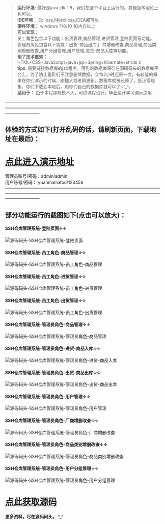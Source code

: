 >  **运行环境:** 最好是java jdk 1.8，我们在这个平台上运行的。其他版本理论上也可以。  
>  **IDE环境：** Eclipse,Myeclipse,IDEA都可以  
>  **硬件环境：** windows 7/8/10 1G内存以上  
>  **可以实现：**   
员工角色包含以下功能：出货管理,商品管理,进货管理,登陆页面等功能。  
管理员角色包含以下功能：出货-商品出库,厂商增删改查,商品管理,商品类别增删改查,用户分组管理,用户管理,进货-商品入库等功能。  
>  **用了技术框架：** HTML+CSS+JavaScript+java+jsp+Spring+hibernate+struts 2  
>  **tips:** 需要链接数据库的jsp程序，用到的数据库保存在源码码头的数据库平台上，为了防止童鞋们不注意删除数据，会每2小时还原一次，有较低的概率在你们演示的时候，刚插入或者刚更新，数据库就被还原了，是正常现象，你们下载到本地后，用你们自己的数据库就可以了~^_^。  
>  **适用于：** 由于本程序规模不大，可供课程设计，毕业设计学习演示之用  
  

————————————————————————————————————————————————————————————————————————————————
## 体验的方式如下(打开乱码的话，请刷新页面，下载地址在最后)：
# <a rel="nofollow"  href="http://demo.icodedock.com/ssh_depot" target="_blank"><u>点此进入演示地址</u></a>
管理员账号/密码：admin/admin  
用户账号/密码： yuanmamatou/123456  
————————————————————————————————————————————————————————————————————————————————
## 部分功能运行的截图如下(点击可以放大)：
#### SSH仓库管理系统-登陆页面↓↓
![源码码头-SSH仓库管理系统-登陆页面](http://images.icodedock.com/JAVA/JAVAEE/SSH%E4%BB%93%E5%BA%93%E7%AE%A1%E7%90%86%E7%B3%BB%E7%BB%9F/%E7%99%BB%E9%99%86%E9%A1%B5%E9%9D%A2.png?imageView2/0/format/jpg/interlace/1/q/100|watermark/1/image/aHR0cDovL2ltYWdlcy5pY29kZWRvY2suY29tL21hcmsucG5n/dissolve/80/gravity/SouthEast/dx/10/dy/10|imageslim)
#### SSH仓库管理系统-员工角色-商品管理↓↓
![源码码头-SSH仓库管理系统-员工角色-商品管理](http://images.icodedock.com/JAVA/JAVAEE/SSH%E4%BB%93%E5%BA%93%E7%AE%A1%E7%90%86%E7%B3%BB%E7%BB%9F/%E5%91%98%E5%B7%A5%E8%A7%92%E8%89%B2/%E5%95%86%E5%93%81%E7%AE%A1%E7%90%86.png?imageView2/0/format/jpg/interlace/1/q/100|watermark/1/image/aHR0cDovL2ltYWdlcy5pY29kZWRvY2suY29tL21hcmsucG5n/dissolve/80/gravity/SouthEast/dx/10/dy/10|imageslim)
#### SSH仓库管理系统-员工角色-进货管理↓↓
![源码码头-SSH仓库管理系统-员工角色-进货管理](http://images.icodedock.com/JAVA/JAVAEE/SSH%E4%BB%93%E5%BA%93%E7%AE%A1%E7%90%86%E7%B3%BB%E7%BB%9F/%E5%91%98%E5%B7%A5%E8%A7%92%E8%89%B2/%E8%BF%9B%E8%B4%A7%E7%AE%A1%E7%90%86.png?imageView2/0/format/jpg/interlace/1/q/100|watermark/1/image/aHR0cDovL2ltYWdlcy5pY29kZWRvY2suY29tL21hcmsucG5n/dissolve/80/gravity/SouthEast/dx/10/dy/10|imageslim)
#### SSH仓库管理系统-员工角色-出货管理↓↓
![源码码头-SSH仓库管理系统-员工角色-出货管理](http://images.icodedock.com/JAVA/JAVAEE/SSH%E4%BB%93%E5%BA%93%E7%AE%A1%E7%90%86%E7%B3%BB%E7%BB%9F/%E5%91%98%E5%B7%A5%E8%A7%92%E8%89%B2/%E5%87%BA%E8%B4%A7%E7%AE%A1%E7%90%86.png?imageView2/0/format/jpg/interlace/1/q/100|watermark/1/image/aHR0cDovL2ltYWdlcy5pY29kZWRvY2suY29tL21hcmsucG5n/dissolve/80/gravity/SouthEast/dx/10/dy/10|imageslim)
#### SSH仓库管理系统-管理员角色-商品管理↓↓
![源码码头-SSH仓库管理系统-管理员角色-商品管理](http://images.icodedock.com/JAVA/JAVAEE/SSH%E4%BB%93%E5%BA%93%E7%AE%A1%E7%90%86%E7%B3%BB%E7%BB%9F/%E7%AE%A1%E7%90%86%E5%91%98%E8%A7%92%E8%89%B2/%E5%95%86%E5%93%81%E7%AE%A1%E7%90%86.png?imageView2/0/format/jpg/interlace/1/q/100|watermark/1/image/aHR0cDovL2ltYWdlcy5pY29kZWRvY2suY29tL21hcmsucG5n/dissolve/80/gravity/SouthEast/dx/10/dy/10|imageslim)
#### SSH仓库管理系统-管理员角色-进货-商品入库↓↓
![源码码头-SSH仓库管理系统-管理员角色-进货-商品入库](http://images.icodedock.com/JAVA/JAVAEE/SSH%E4%BB%93%E5%BA%93%E7%AE%A1%E7%90%86%E7%B3%BB%E7%BB%9F/%E7%AE%A1%E7%90%86%E5%91%98%E8%A7%92%E8%89%B2/%E8%BF%9B%E8%B4%A7-%E5%95%86%E5%93%81%E5%85%A5%E5%BA%93.png?imageView2/0/format/jpg/interlace/1/q/100|watermark/1/image/aHR0cDovL2ltYWdlcy5pY29kZWRvY2suY29tL21hcmsucG5n/dissolve/80/gravity/SouthEast/dx/10/dy/10|imageslim)
#### SSH仓库管理系统-管理员角色-出货-商品出库↓↓
![源码码头-SSH仓库管理系统-管理员角色-出货-商品出库](http://images.icodedock.com/JAVA/JAVAEE/SSH%E4%BB%93%E5%BA%93%E7%AE%A1%E7%90%86%E7%B3%BB%E7%BB%9F/%E7%AE%A1%E7%90%86%E5%91%98%E8%A7%92%E8%89%B2/%E5%87%BA%E8%B4%A7-%E5%95%86%E5%93%81%E5%87%BA%E5%BA%93.png?imageView2/0/format/jpg/interlace/1/q/100|watermark/1/image/aHR0cDovL2ltYWdlcy5pY29kZWRvY2suY29tL21hcmsucG5n/dissolve/80/gravity/SouthEast/dx/10/dy/10|imageslim)
#### SSH仓库管理系统-管理员角色-用户管理↓↓
![源码码头-SSH仓库管理系统-管理员角色-用户管理](http://images.icodedock.com/JAVA/JAVAEE/SSH%E4%BB%93%E5%BA%93%E7%AE%A1%E7%90%86%E7%B3%BB%E7%BB%9F/%E7%AE%A1%E7%90%86%E5%91%98%E8%A7%92%E8%89%B2/%E7%94%A8%E6%88%B7%E7%AE%A1%E7%90%86.png?imageView2/0/format/jpg/interlace/1/q/100|watermark/1/image/aHR0cDovL2ltYWdlcy5pY29kZWRvY2suY29tL21hcmsucG5n/dissolve/80/gravity/SouthEast/dx/10/dy/10|imageslim)
#### SSH仓库管理系统-管理员角色-厂商增删改查↓↓
![源码码头-SSH仓库管理系统-管理员角色-厂商增删改查](http://images.icodedock.com/JAVA/JAVAEE/SSH%E4%BB%93%E5%BA%93%E7%AE%A1%E7%90%86%E7%B3%BB%E7%BB%9F/%E7%AE%A1%E7%90%86%E5%91%98%E8%A7%92%E8%89%B2/%E5%8E%82%E5%95%86%E5%A2%9E%E5%88%A0%E6%94%B9%E6%9F%A5.png?imageView2/0/format/jpg/interlace/1/q/100|watermark/1/image/aHR0cDovL2ltYWdlcy5pY29kZWRvY2suY29tL21hcmsucG5n/dissolve/80/gravity/SouthEast/dx/10/dy/10|imageslim)
#### SSH仓库管理系统-管理员角色-商品类别增删改查↓↓
![源码码头-SSH仓库管理系统-管理员角色-商品类别增删改查](http://images.icodedock.com/JAVA/JAVAEE/SSH%E4%BB%93%E5%BA%93%E7%AE%A1%E7%90%86%E7%B3%BB%E7%BB%9F/%E7%AE%A1%E7%90%86%E5%91%98%E8%A7%92%E8%89%B2/%E5%95%86%E5%93%81%E7%B1%BB%E5%88%AB%E5%A2%9E%E5%88%A0%E6%94%B9%E6%9F%A5.png?imageView2/0/format/jpg/interlace/1/q/100|watermark/1/image/aHR0cDovL2ltYWdlcy5pY29kZWRvY2suY29tL21hcmsucG5n/dissolve/80/gravity/SouthEast/dx/10/dy/10|imageslim)
#### SSH仓库管理系统-管理员角色-用户分组管理↓↓
![源码码头-SSH仓库管理系统-管理员角色-用户分组管理](http://images.icodedock.com/JAVA/JAVAEE/SSH%E4%BB%93%E5%BA%93%E7%AE%A1%E7%90%86%E7%B3%BB%E7%BB%9F/%E7%AE%A1%E7%90%86%E5%91%98%E8%A7%92%E8%89%B2/%E7%94%A8%E6%88%B7%E5%88%86%E7%BB%84%E7%AE%A1%E7%90%86.png?imageView2/0/format/jpg/interlace/1/q/100|watermark/1/image/aHR0cDovL2ltYWdlcy5pY29kZWRvY2suY29tL21hcmsucG5n/dissolve/80/gravity/SouthEast/dx/10/dy/10|imageslim)
# <a rel="nofollow" href="http://www.icodedock.com/article/a64" target="_blank"><u>点此获取源码</u></a>
**更多资料，尽在源码码头。** ^_^
